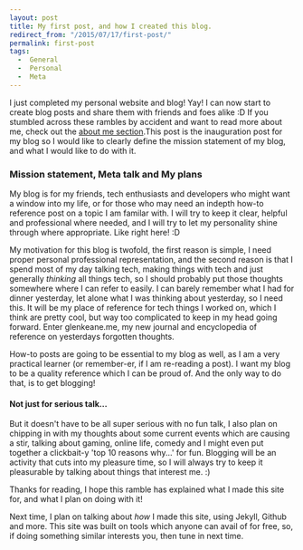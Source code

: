 ```yaml
---
layout: post
title: My first post, and how I created this blog.
redirect_from: "/2015/07/17/first-post/"
permalink: first-post
tags: 
  -  General
  -  Personal
  -  Meta
---
```


I just completed my personal website and blog! Yay! I can now start to create blog posts and share them with friends and foes alike :D If you stumbled across these rambles by accident and want to read more about me, check out the [about me section][1].This post is the inauguration post for my blog so I would like to clearly define the mission statement of my blog, and what I would like to do with it.

### Mission statement, Meta talk and My plans

My blog is for my friends, tech enthusiasts and developers who might want a window into my life, or for those who may need an indepth how-to reference post on a topic I am familar with. I will try to keep it clear, helpful and professional where needed, and I will try to let my personality shine through where appropriate. Like right here! :D

My motivation for this blog is twofold, the first reason is simple, I need proper personal professional representation, and the second reason is that I spend most of my day talking tech, making things with tech and just generally _thinking_ all things tech, so I should probably put those thoughts somewhere where I can refer to easily. I can barely remember what I had for dinner yesterday, let alone what I was thinking about yesterday, so I need this. It will be my place of reference for tech things I worked on, which I think are pretty cool, but way too complicated to keep in my head going forward. Enter glenkeane.me, my new journal and encyclopedia of reference on yesterdays forgotten thoughts.

How-to posts are going to be essential to my blog as well, as I am a very practical learner (or remember-er, if I am re-reading a post). I want my blog to be a quality reference which I can be proud of. And the only way to do that, is to get blogging!

#### Not just for serious talk...

But it doesn't have to be all super serious with no fun talk, I also plan on chipping in with my thoughts about some current events which are causing a stir, talking about gaming, online life, comedy and I might even put together a clickbait-y 'top 10 reasons why...' for fun. Blogging will be an activity that cuts into my pleasure time, so I will always try to keep it pleasurable by talking about things that interest me. :)

Thanks for reading, I hope this ramble has explained what I made this site for, and what I plan on doing with it!

Next time, I plan on talking about _how_ I made this site, using Jekyll, Github and more. This site was built on tools which anyone can avail of for free, so, if doing something similar interests you, then tune in next time.

[1]: /about
